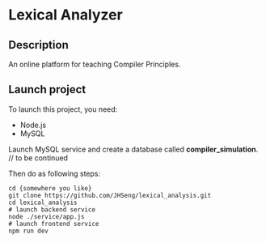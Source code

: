 # Lexical Analyzer
## Description
An online platform for teaching Compiler Principles.
## Launch project
To launch this project, you need:
- Node.js
- MySQL

Launch MySQL service and create a database called **compiler_simulation**. 
// to be continued

Then do as following steps:
```
cd {somewhere you like}
git clone https://github.com/JHSeng/lexical_analysis.git
cd lexical_analysis
# launch backend service
node ./service/app.js
# launch frontend service
npm run dev
```

